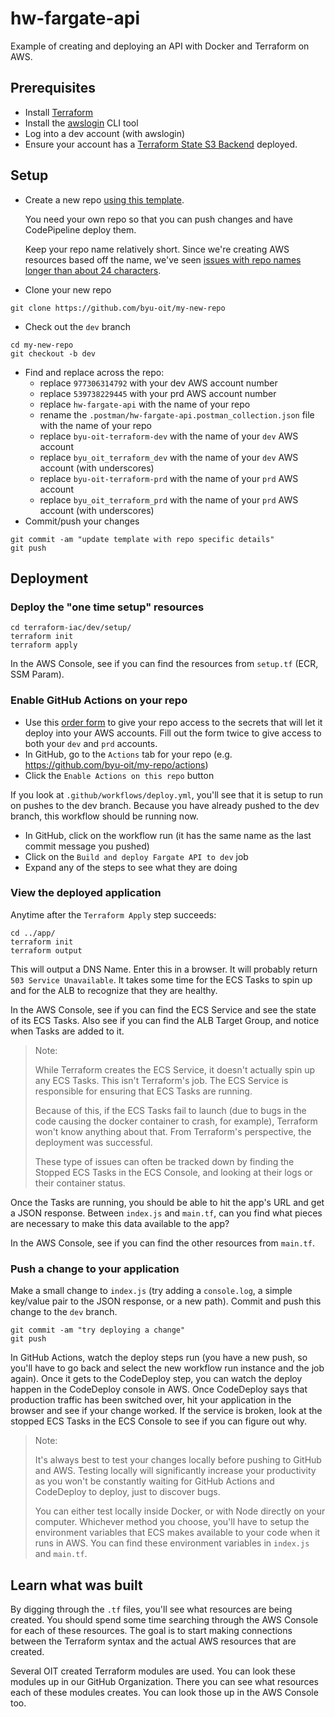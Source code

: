 # hw-fargate-api
Example of creating and deploying an API with Docker and Terraform on AWS.

## Prerequisites

* Install [Terraform](https://www.terraform.io/downloads.html)
* Install the [awslogin](https://pypi.org/project/byu-awslogin/) CLI tool
* Log into a dev account (with awslogin)
* Ensure your account has a [Terraform State S3 Backend](https://github.com/byu-oit/terraform-aws-backend-s3) deployed.

## Setup
* Create a new repo [using this template](https://github.com/byu-oit/hw-fargate-api/generate).

  You need your own repo so that you can push changes and have CodePipeline deploy them.
  
  Keep your repo name relatively short. Since we're creating AWS resources based off the name, we've seen [issues with repo names longer than about 24 characters](https://github.com/byu-oit/hw-fargate-api/issues/22).

* Clone your new repo
```
git clone https://github.com/byu-oit/my-new-repo
```
* Check out the `dev` branch 
```
cd my-new-repo
git checkout -b dev
```
* Find and replace across the repo:
  * replace `977306314792` with your dev AWS account number
  * replace `539738229445` with your prd AWS account number
  * replace `hw-fargate-api` with the name of your repo
  * rename the `.postman/hw-fargate-api.postman_collection.json` file with the name of your repo
  * replace `byu-oit-terraform-dev` with the name of your `dev` AWS account
  * replace `byu_oit_terraform_dev` with the name of your `dev` AWS account (with underscores)
  * replace `byu-oit-terraform-prd` with the name of your `prd` AWS account
  * replace `byu_oit_terraform_prd` with the name of your `prd` AWS account (with underscores)
* Commit/push your changes
```
git commit -am "update template with repo specific details" 
git push
```

## Deployment

### Deploy the "one time setup" resources

```
cd terraform-iac/dev/setup/
terraform init
terraform apply
```

In the AWS Console, see if you can find the resources from `setup.tf` (ECR, SSM Param).

### Enable GitHub Actions on your repo

* Use this [order form](https://it.byu.edu/it?id=sc_cat_item&sys_id=d20809201b2d141069fbbaecdc4bcb84) to give your repo access to the secrets that will let it deploy into your AWS accounts. Fill out the form twice to give access to both your `dev` and `prd` accounts.
* In GitHub, go to the `Actions` tab for your repo (e.g. https://github.com/byu-oit/my-repo/actions)
* Click the `Enable Actions on this repo` button

If you look at `.github/workflows/deploy.yml`, you'll see that it is setup to run on pushes to the dev branch. Because you have already pushed to the dev branch, this workflow should be running now.

* In GitHub, click on the workflow run (it has the same name as the last commit message you pushed)
* Click on the `Build and deploy Fargate API to dev` job
* Expand any of the steps to see what they are doing

### View the deployed application

Anytime after the `Terraform Apply` step succeeds:
```
cd ../app/
terraform init
terraform output
```

This will output a DNS Name. Enter this in a browser. It will probably return `503 Service Unavailable`. It takes some time for the ECS Tasks to spin up and for the ALB to recognize that they are healthy.

In the AWS Console, see if you can find the ECS Service and see the state of its ECS Tasks. Also see if you can find the ALB Target Group, and notice when Tasks are added to it.

> Note:
> 
> While Terraform creates the ECS Service, it doesn't actually spin up any ECS Tasks. This isn't Terraform's job. The ECS Service is responsible for ensuring that ECS Tasks are running.
> 
> Because of this, if the ECS Tasks fail to launch (due to bugs in the code causing the docker container to crash, for example), Terraform won't know anything about that. From Terraform's perspective, the deployment was successful.
> 
> These type of issues can often be tracked down by finding the Stopped ECS Tasks in the ECS Console, and looking at their logs or their container status.

Once the Tasks are running, you should be able to hit the app's URL and get a JSON response. Between `index.js` and `main.tf`, can you find what pieces are necessary to make this data available to the app?

In the AWS Console, see if you can find the other resources from `main.tf`.

### Push a change to your application

Make a small change to `index.js` (try adding a `console.log`, a simple key/value pair to the JSON response, or a new path). Commit and push this change to the `dev` branch.

```
git commit -am "try deploying a change"
git push
```

In GitHub Actions, watch the deploy steps run (you have a new push, so you'll have to go back and select the new workflow run instance and the job again). Once it gets to the CodeDeploy step, you can watch the deploy happen in the CodeDeploy console in AWS. Once CodeDeploy says that production traffic has been switched over, hit your application in the browser and see if your change worked. If the service is broken, look at the stopped ECS Tasks in the ECS Console to see if you can figure out why.

> Note: 
>
> It's always best to test your changes locally before pushing to GitHub and AWS. Testing locally will significantly increase your productivity as you won't be constantly waiting for GitHub Actions and CodeDeploy to deploy, just to discover bugs.
>
> You can either test locally inside Docker, or with Node directly on your computer. Whichever method you choose, you'll have to setup the environment variables that ECS makes available to your code when it runs in AWS. You can find these environment variables in `index.js` and `main.tf`.

## Learn what was built

By digging through the `.tf` files, you'll see what resources are being created. You should spend some time searching through the AWS Console for each of these resources. The goal is to start making connections between the Terraform syntax and the actual AWS resources that are created.

Several OIT created Terraform modules are used. You can look these modules up in our GitHub Organization. There you can see what resources each of these modules creates. You can look those up in the AWS Console too.
